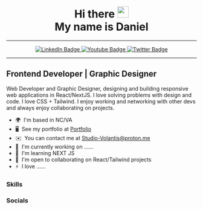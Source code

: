 <div align="center">
  <h1> Hi there <img src="https://raw.githubusercontent.com/MartinHeinz/MartinHeinz/master/wave.gif" width="30px"> <br>My name is Daniel</h1>

---
<div id="badges">
  <a href="your-linkedin-URL">
    <img src="https://img.shields.io/badge/LinkedIn-blue?style=for-the-badge&logo=linkedin&logoColor=white" alt="LinkedIn Badge"/>
  </a>
  <a href="your-youtube-URL">
    <img src="https://img.shields.io/badge/YouTube-red?style=for-the-badge&logo=youtube&logoColor=white" alt="Youtube Badge"/>
  </a>
  <a href="your-twitter-URL">
    <img src="https://img.shields.io/badge/Twitter-blue?style=for-the-badge&logo=twitter&logoColor=white" alt="Twitter Badge"/>
  </a>
</div>
</div>

---

Frontend Developer | Graphic Designer
-------------------------------------

Web Developer and Graphic Designer, designing and building responsive web applications in React/NextJS. I love solving problems with design and code. I love CSS + Tailwind. I enjoy working and networking with other devs and always enjoy collaborating on projects.

* 🌍  I'm based in NC/VA
* 🖥️  See my portfolio at [Portfolio](http://orincywhyte-portfolio.netlify.app/)
* ✉️  You can contact me at [Studio-Volantis@proton.me](Studio-Volantis@proton.me)
* 🚀  I'm currently working on ......
* 🧠  I'm learning NEXT JS
* 🤝  I'm open to collaborating on React/Tailwind projects
* ⚡  I love ......


### Skills


### Socials
